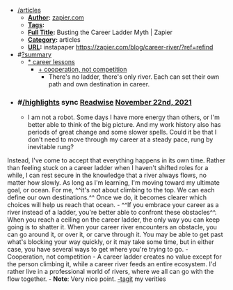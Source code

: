 - [/articles]()
    - **[Author]():** [zapier.com]()
    - **[Tags]():**
    - **[Full Title]():** Busting the Career Ladder Myth | Zapier
    - **[Category]():** articles
    - **[URL]():** instapaper https://zapier.com/blog/career-river/?ref=refind
- #[?summary]() 
    -  [* career lessons]()
        - [+ cooperation, not competition]()
            - There's no ladder, there's only river. Each can set their own path and own destination in career.
- ### #[/highlights]() sync [Readwise]() [November 22nd, 2021]()
    - I am not a robot. Some days I have more energy than others, or I'm better able to think of the big picture. And my work history also has periods of great change and some slower spells. Could it be that I don't need to move through my career at a steady pace, rung by inevitable rung?

Instead, I've come to accept that everything happens in its own time. Rather than feeling stuck on a career ladder when I haven't shifted roles for a while, I can rest secure in the knowledge that a river always flows, no matter how slowly. As long as I'm learning, I'm moving toward my ultimate goal, or ocean. For me, ^^it's not about climbing to the top. We can each define our own destinations.^^ Once we do, it becomes clearer which choices will help us reach that ocean.
    - ^^If you embrace your career as a river instead of a ladder, you're better able to confront these obstacles^^. When you reach a ceiling on the career ladder, the only way you can keep going is to shatter it. When your career river encounters an obstacle, you can go around it, or over it, or carve through it. You may be able to get past what's blocking your way quickly, or it may take some time, but in either case, you have several ways to get where you're trying to go.
    - Cooperation, not competition
    - A career ladder creates no value except for the person climbing it, while a career river feeds an entire ecosystem. I'd rather live in a professional world of rivers, where we all can go with the flow together.
        - **Note**: Very nice point. [-tagit]() my verities
